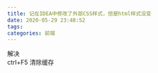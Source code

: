 ```yaml
---
title: 记在IDEA中修改了外部CSS样式，但是html样式没变
date: 2020-05-29 23:48:52
tags: 
categories: 前端
---
```


<!--more-->

解决  
ctrl+F5 清除缓存